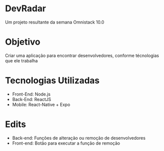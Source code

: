 # DevRadar
Um projeto resultante da semana Omnistack 10.0

# Objetivo
Criar uma aplicação para encontrar desenvolvedores, conforme técnologias que ele trabalha

# Tecnologias Utilizadas

* Front-End: Node.js
* Back-End:  ReactJS
* Mobile: React-Native + Expo

# Edits

* Back-end: Funções de alteração ou remoção de desenvolvedores
* Front-end: Botão para executar a função de remoção

